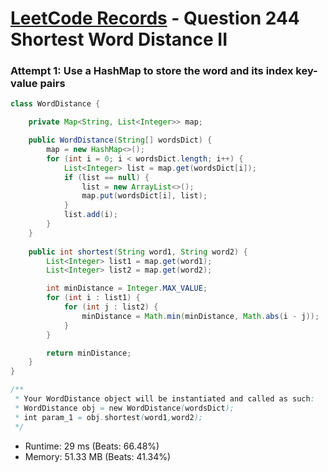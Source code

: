 # [LeetCode Records](../../README.md) - Question 244 Shortest Word Distance II

### Attempt 1: Use a HashMap to store the word and its index key-value pairs
```java
class WordDistance {

    private Map<String, List<Integer>> map;

    public WordDistance(String[] wordsDict) {
        map = new HashMap<>();
        for (int i = 0; i < wordsDict.length; i++) {
            List<Integer> list = map.get(wordsDict[i]);
            if (list == null) {
                list = new ArrayList<>();
                map.put(wordsDict[i], list);
            }
            list.add(i);
        }
    }
    
    public int shortest(String word1, String word2) {
        List<Integer> list1 = map.get(word1);
        List<Integer> list2 = map.get(word2);

        int minDistance = Integer.MAX_VALUE;
        for (int i : list1) {
            for (int j : list2) {
                minDistance = Math.min(minDistance, Math.abs(i - j));
            }
        }

        return minDistance;
    }
}

/**
 * Your WordDistance object will be instantiated and called as such:
 * WordDistance obj = new WordDistance(wordsDict);
 * int param_1 = obj.shortest(word1,word2);
 */
```
- Runtime: 29 ms (Beats: 66.48%)
- Memory: 51.33 MB (Beats: 41.34%)

<br>
